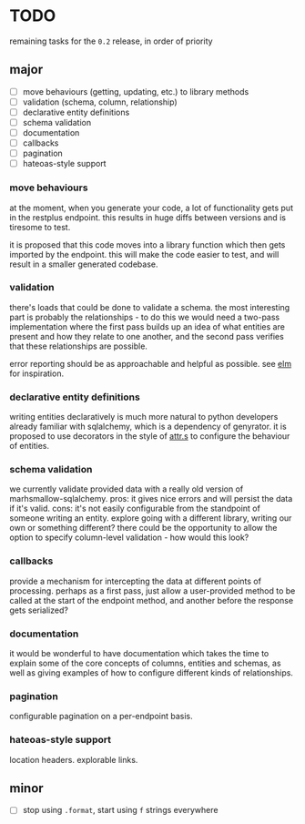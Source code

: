 # TODO
remaining tasks for the `0.2` release, in order of priority

## major
* [ ] move behaviours (getting, updating, etc.) to library methods
* [ ] validation (schema, column, relationship)
* [ ] declarative entity definitions
* [ ] schema validation
* [ ] documentation
* [ ] callbacks
* [ ] pagination
* [ ] hateoas-style support

### move behaviours
at the moment, when you generate your code, a lot of functionality
gets put in the restplus endpoint. this results in huge diffs between
versions and is tiresome to test.

it is proposed that this code moves into a library function which then
gets imported by the endpoint. this will make the code easier to test,
and will result in a smaller generated codebase.

### validation
there's loads that could be done to validate a schema. the most interesting
part is probably the relationships - to do this we would need a two-pass
implementation where the first pass builds up an idea of what entities are
present and how they relate to one another, and the second pass
verifies that these relationships are possible.

error reporting should be as approachable and helpful as possible. see
[elm](https://elm-lang.org/) for inspiration.

### declarative entity definitions
writing entities declaratively is much more natural to python developers
already familiar with sqlalchemy, which is a dependency of genyrator.
it is proposed to use decorators in the style of
[attr.s](http://www.attrs.org/en/stable/) to configure the behaviour of
entities.

### schema validation
we currently validate provided data with a really old version
of marhsmallow-sqlalchemy. pros: it gives nice errors and will persist
the data if it's valid. cons: it's not easily configurable from the standpoint
of someone writing an entity. explore going with a different library, writing our
own or something different? there could be the opportunity to allow the option
to specify column-level validation - how would this look?


### callbacks
provide a mechanism for intercepting the data at different points of processing.
perhaps as a first pass, just allow a user-provided method to be called at the start
of the endpoint method, and another before the response gets serialized?


### documentation

it would be wonderful to have documentation which takes the time to explain
some of the core concepts of columns, entities and schemas, as well as
giving examples of how to configure different kinds of relationships.

### pagination
configurable pagination on a per-endpoint basis.  

### hateoas-style support
location headers. explorable links.

## minor

* [ ] stop using `.format`, start using `f` strings everywhere 

